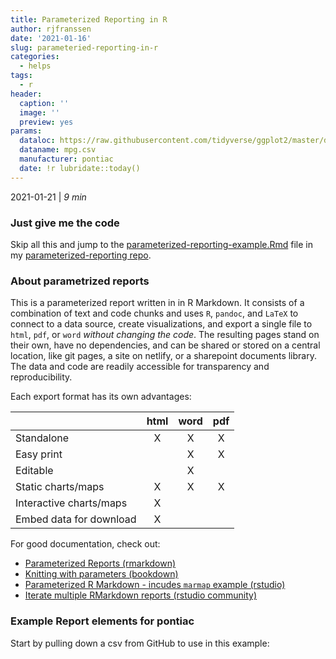 ```yaml
---
title: Parameterized Reporting in R
author: rjfranssen
date: '2021-01-16'
slug: parameteried-reporting-in-r
categories:
  - helps
tags:
  - r
header:
  caption: ''
  image: ''
  preview: yes
params:
  dataloc: https://raw.githubusercontent.com/tidyverse/ggplot2/master/data-raw/mpg.csv
  dataname: mpg.csv
  manufacturer: pontiac
  date: !r lubridate::today()
---
```







2021-01-21 | _9 min_


### Just give me the code

Skip all this and jump to the [parameterized-reporting-example.Rmd](https://github.com/rjfranssen/parameterized-reporting/blob/main/parameterized-reporting-example.Rmd) file in my [parameterized-reporting repo](https://github.com/rjfranssen/parameterized-reporting).


### About parametrized reports

This is a parameterized report written in in R Markdown. It consists of a combination of text and code chunks and uses `R`, `pandoc`, and `LaTeX` to connect to a data source, create visualizations, and export a single file to `html`, `pdf`, or `word` _without changing the code_. The resulting pages stand on their own, have no dependencies, and can be shared or stored on a central location, like git pages, a site on netlify, or a sharepoint documents library. The data and code are readily accessible for transparency and reproducibility.

Each export format has its own advantages:


|                         | html | word |  pdf  |
|-------------------------|:----:|:----:|:-----:|
|Standalone               | X    | X    | X     |
|Easy print               |      | X    | X     |
|Editable                 |      | X    |       |
|Static charts/maps       | X    | X    | X     |
|Interactive charts/maps  | X    |      |       |
|Embed data for download  | X    |      |       |


For good documentation, check out:  
* [Parameterized Reports (rmarkdown)](https://garrettgman.github.io/rmarkdown/developer_parameterized_reports.html)  
* [Knitting with parameters (bookdown)](https://bookdown.org/yihui/rmarkdown/params-knit.html#knit-with-custom-parameters)  
* [Parameterized R Markdown - incudes `marmap` example (rstudio)](https://docs.rstudio.com/connect/1.7.4/user/param-rmarkdown.html)  
* [Iterate multiple RMarkdown reports (rstudio community)](https://community.rstudio.com/t/iterate-multiple-rmarkdown-reports/43208)  



### Example Report elements for **pontiac** 

Start by pulling down a csv from GitHub to use in this example:
















